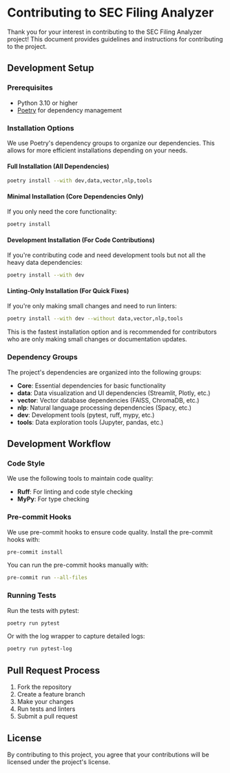 # Contributing to SEC Filing Analyzer

Thank you for your interest in contributing to the SEC Filing Analyzer project! This document provides guidelines and instructions for contributing to the project.

## Development Setup

### Prerequisites

- Python 3.10 or higher
- [Poetry](https://python-poetry.org/docs/#installation) for dependency management

### Installation Options

We use Poetry's dependency groups to organize our dependencies. This allows for more efficient installations depending on your needs.

#### Full Installation (All Dependencies)

```bash
poetry install --with dev,data,vector,nlp,tools
```

#### Minimal Installation (Core Dependencies Only)

If you only need the core functionality:

```bash
poetry install
```

#### Development Installation (For Code Contributions)

If you're contributing code and need development tools but not all the heavy data dependencies:

```bash
poetry install --with dev
```

#### Linting-Only Installation (For Quick Fixes)

If you're only making small changes and need to run linters:

```bash
poetry install --with dev --without data,vector,nlp,tools
```

This is the fastest installation option and is recommended for contributors who are only making small changes or documentation updates.

### Dependency Groups

The project's dependencies are organized into the following groups:

- **Core**: Essential dependencies for basic functionality
- **data**: Data visualization and UI dependencies (Streamlit, Plotly, etc.)
- **vector**: Vector database dependencies (FAISS, ChromaDB, etc.)
- **nlp**: Natural language processing dependencies (Spacy, etc.)
- **dev**: Development tools (pytest, ruff, mypy, etc.)
- **tools**: Data exploration tools (Jupyter, pandas, etc.)

## Development Workflow

### Code Style

We use the following tools to maintain code quality:

- **Ruff**: For linting and code style checking
- **MyPy**: For type checking

### Pre-commit Hooks

We use pre-commit hooks to ensure code quality. Install the pre-commit hooks with:

```bash
pre-commit install
```

You can run the pre-commit hooks manually with:

```bash
pre-commit run --all-files
```

### Running Tests

Run the tests with pytest:

```bash
poetry run pytest
```

Or with the log wrapper to capture detailed logs:

```bash
poetry run pytest-log
```

## Pull Request Process

1. Fork the repository
2. Create a feature branch
3. Make your changes
4. Run tests and linters
5. Submit a pull request

## License

By contributing to this project, you agree that your contributions will be licensed under the project's license.
